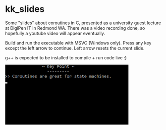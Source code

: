 # kk_slides
Some "slides" about coroutines in C, presented as a university guest lecture at DigiPen IT in Redmond WA. There was a video recording done, so hopefully a youtube video will appear eventually.

Build and run the executable with MSVC (Windows only). Press any key except the left arrow to continue. Left arrow resets the current slide.

g++ is expected to be installed to compile + run code live :)

![screenshot 1](slides.gif?raw=true)
